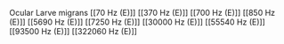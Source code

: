 Ocular Larve migrans
[[70 Hz (E)]]
[[370 Hz (E)]]
[[700 Hz (E)]]
[[850 Hz (E)]]
[[5690 Hz (E)]]
[[7250 Hz (E)]]
[[30000 Hz (E)]]
[[55540 Hz (E)]]
[[93500 Hz (E)]]
[[322060 Hz (E)]]